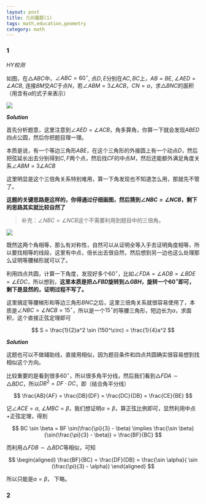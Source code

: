 ```yaml
---
layout: post
title: 几何趣题(1)
tags: math,education,geometry
category: math
---
```


### 1

*HY校测*

如图，在$\triangle ABC$中，$\angle ABC = 60^\circ$, 点$D,E$分别在$AC, BC$上，$AB = BE$, $\angle AED = \angle ACB$, 连接$BM$交$AC$于点$N$，若$\angle ABM = 3 \angle ACB$，$CN = a$，求$\triangle BNC$的面积（用含有$a$的式子来表示）

![](https://crsando.github.io/images/2025-07-13/A-001.png)

***Solution***

首先分析题意，这里注意到$\angle AED = \angle ACB$，角多算角，你算一下就会发现$ABED$四点公圆，然后你把题目理一理。

本质是说，有一个等边三角形$ABE$，在这个三角形的外接圆上有一个动点$D$，然后把弦延长出去分别得到$C,F$两个点，然后找$CF$的中点$M$，然后还能额外满足角度关系$\angle ABM = 3\angle ACB$

这里明显是这个三倍角关系特别难用，算一下角发现也不知道怎么用，那就先不管了。

**这题的关键思路是这样的，你得通过仔细画图，然后猜到$\angle NBC = \angle NCB$，剩下的思路其实就比较自然了**

> 补充：$\angle NBC = \angle NCB$这个不需要利用到题目中的三倍角。


![](https://crsando.github.io/images/2025-07-13/A-001-Ans.png)

既然这两个角相等，那么有对称性，自然可以从证明全等入手去证明角度相等，所以要找相等的线段，这里有中点，倍长出去很自然，然后想到另一边也这么处理那么证明等腰梯形就可以了。

利用四点共圆，计算一下角度，发现好多个$60^\circ$，比如$\angle FDA = \angle ADB = \angle BDE = \angle EDC$，所以想到，**这里本质是把$\triangle FBD$旋转到$\triangle GBH$，旋转一个$60^\circ$即可，剩下是显然的，证明过程不写了。**

这里搞定等腰梯形和等边三角形$BNC$之后，这里三倍角关系就很容易使用了，本质是$\angle NBC = \angle NCB = 15^\circ$，所以是一个$15^\circ$的等腰三角形，短边长为$a$，求面积，这个直接正弦定理即可

$$
    S = \frac{1}{2}a^2 \sin (150^\circ) = \frac{1}{4}a^2
$$

***Solution***

这题也可以不做辅助线，直接用相似，因为题目条件和四点共圆确实很容易想到找相似这个方向。

比较重要的是看到很多$60^\circ$，所以很多角平分线，然后我们看到$\triangle FDA \sim \triangle BDC$，所以$DB^2 = DF \cdot DC$，即（结合角平分线）

$$
\frac{AB}{AF} = \frac{DB}{DF} = \frac{DC}{DB} = \frac{CE}{BE}
$$

记$\angle ACE = \alpha$, $\angle MBC = \beta$，我们想证明$\alpha = \beta$，算正弦比例即可，显然利用中点+正弦定理，得到

$$
    BC \sin \beta = BF \sin(\frac{\pi}{3} - \beta) \implies \frac{\sin \beta}{\sin(\frac{\pi}{3} - \beta)} = \frac{BF}{BC}
$$

而利用$\triangle FDB \sim \triangle BDC$等相似，可知

$$
\begin{aligned}
    \frac{BF}{BC}  = \frac{DF}{DB}  = \frac{\sin \alpha}{ \sin (\frac{\pi}{3} - \alpha)}
\end{aligned}
$$


所以只能是$\alpha = \beta$， 下略。

### 2
